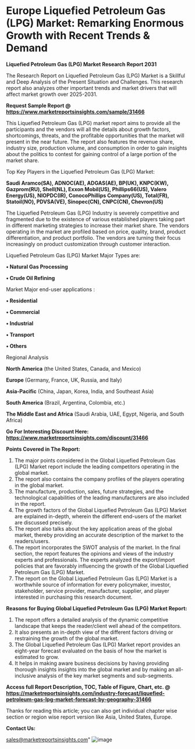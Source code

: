  # Europe Liquefied Petroleum Gas (LPG) Market: Remarking Enormous Growth with Recent Trends & Demand

<strong>Liquefied Petroleum Gas (LPG) Market Research Report 2031</strong>

The Research Report on Liquefied Petroleum Gas (LPG) Market is a Skillful and Deep Analysis of the Present Situation and Challenges. This research report also analyzes other important trends and market drivers that will affect market growth over 2025-2031.

<strong>Request Sample Report @ <a href=https://www.marketreportsinsights.com/sample/31466>https://www.marketreportsinsights.com/sample/31466</a></strong>

This Liquefied Petroleum Gas (LPG) market report aims to provide all the participants and the vendors will all the details about growth factors, shortcomings, threats, and the profitable opportunities that the market will present in the near future. The report also features the revenue share, industry size, production volume, and consumption in order to gain insights about the politics to contest for gaining control of a large portion of the market share.

Top Key Players in the Liquefied Petroleum Gas (LPG) Market:

<strong>Saudi Aramco(SA), ADNOC(AE), ADGAS(AE), BP(UK), KNPC(KW), Gazprom(RU), Shell(NL), Exxon Mobil(US), Phillips66(US), Valero Energy(US), NIOPDC(IR), ConocoPhillips Company(US), Total(FR), Statoil(NO), PDVSA(VE), Sinopec(CN), CNPC(CN), Chevron(US)</strong>

The Liquefied Petroleum Gas (LPG) Industry is severely competitive and fragmented due to the existence of various established players taking part in different marketing strategies to increase their market share. The vendors operating in the market are profiled based on price, quality, brand, product differentiation, and product portfolio. The vendors are turning their focus increasingly on product customization through customer interaction.

Liquefied Petroleum Gas (LPG) Market Major Types are:

<strong>• Natural Gas Processing

• Crude Oil Refining</strong>

Market Major end-user applications :

<strong>• Residential

• Commercial

• Industrial

• Transport

• Others</strong>

Regional Analysis

</u><strong><b>North America</b></strong> (the United States, Canada, and Mexico)

<strong><b>Europe </b></strong>(Germany, France, UK, Russia, and Italy)

<strong><b>Asia-Pacific</b></strong> (China, Japan, Korea, India, and Southeast Asia)

<strong><b>South America</b></strong> (Brazil, Argentina, Colombia, etc.)

<strong><b>The Middle East and Africa</b></strong> (Saudi Arabia, UAE, Egypt, Nigeria, and South Africa)

<strong>Go For Interesting Discount Here: <a href=https://www.marketreportsinsights.com/discount/31466>https://www.marketreportsinsights.com/discount/31466</a></strong>

<strong>Points Covered in The Report:</strong>
<ol>
  <li>The major points considered in the Global Liquefied Petroleum Gas (LPG) Market report include the leading competitors operating in the global market.</li>
  <li>The report also contains the company profiles of the players operating in the global market.</li>
  <li>The manufacture, production, sales, future strategies, and the technological capabilities of the leading manufacturers are also included in the report.</li>
  <li>The growth factors of the Global Liquefied Petroleum Gas (LPG) Market are explained in-depth, wherein the different end-users of the market are discussed precisely.</li>
  <li>The report also talks about the key application areas of the global market, thereby providing an accurate description of the market to the readers/users.</li>
  <li>The report incorporates the SWOT analysis of the market. In the final section, the report features the opinions and views of the industry experts and professionals. The experts analyzed the export/import policies that are favorably influencing the growth of the Global Liquefied Petroleum Gas (LPG) Market.</li>
  <li>The report on the Global Liquefied Petroleum Gas (LPG) Market is a worthwhile source of information for every policymaker, investor, stakeholder, service provider, manufacturer, supplier, and player interested in purchasing this research document.</li>
</ol>
<strong>Reasons for Buying Global Liquefied Petroleum Gas (LPG) Market Report:</strong>

<ol>
  <li>The report offers a detailed analysis of the dynamic competitive landscape that keeps the reader/client well ahead of the competitors.</li>
  <li>It also presents an in-depth view of the different factors driving or restraining the growth of the global market.</li>
  <li>The Global Liquefied Petroleum Gas (LPG) Market report provides an eight-year forecast evaluated on the basis of how the market is estimated to grow.</li>
  <li>It helps in making aware business decisions by having providing thorough insights insights into the global market and by making an all-inclusive analysis of the key market segments and sub-segments.</li>
</ol>
<strong>Access full Report Description, TOC, Table of Figure, Chart, etc. @ <a href=https://marketreportsinsights.com/industry-forecast/liquefied-petroleum-gas-lpg-market-forecast-by-geography-31466>https://marketreportsinsights.com/industry-forecast/liquefied-petroleum-gas-lpg-market-forecast-by-geography-31466</a></strong>


Thanks for reading this article; you can also get individual chapter wise section or region wise report version like Asia, United States, Europe.

<strong>Contact Us:</strong>

sales@marketreportsinsights.com"
![image](https://github.com/user-attachments/assets/ebfa2b92-e8a6-4d99-8af7-c856e166729b)
